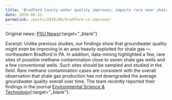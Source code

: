 ```yaml
---
title: 'Bradford County water quality improves; impacts rare near shale gas wells'
date: 2018-06-12
permalink: /posts/2018/06/bradford-co-improve/
---
```


Original news: [PSU News](http://news.psu.edu/story/524986/2018/06/12/research/bradford-co-water-quality-improves-impacts-rare-near-shale-gas){:target="_blank"}

Excerpt: Unlike previous studies, our findings show that groundwater quality might even be improving in an area heavily exploited for shale gas — northeastern Bradford in PA. In addition, data-mining highlighted a few, rare sites of possible methane contamination close to seven shale gas wells and a few conventional wells. Such sites should be sampled and studied in the field. Rare methane contamination cases are consistent with the overall observation that shale gas production has not downgraded the average groundwater quality overall over time. The team recently reported their findings in the journal [Environmental Science & Technology](/files/Wen_2018_EST.pdf){:target="_blank"}.
